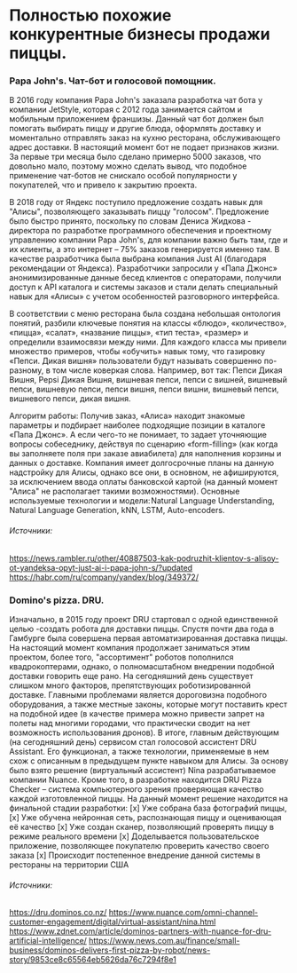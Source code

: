 # Полностью похожие конкурентные бизнесы продажи пиццы.
### Papa John's. Чат-бот и голосовой помощник.
В 2016 году компания Papa John's заказала разработка чат бота у компании JetStyle, которая с 2012 года занимается сайтом и мобильным приложением франшизы. Данный чат бот должен был помогать выбирать пиццу и другие блюда, оформлять доставку и моментально отправлять заказ на кухню ресторана, обслуживающего адрес доставки. В настоящий момент бот не подает признаков жизни. За первые три месяца было сделано примерно 5000 заказов, что довольно мало, поэтому можно сделать вывод, что подобное применение чат-ботов не снискало особой популярности у покупателей, что и привело к закрытию проекта.

В 2018 году от Яндекс поступило предложение создать навык для "Алисы", позволяющего заказывать пиццу "голосом". Предложение было быстро принято, поскольку по словам Дениса Жидкова - директора по разработке программного обеспечения и проектному управлению компании Papa John's, для компании важно быть там, где и их клиенты, а это интернет – 75% заказов генерируется именно там. В качестве разработчика была выбрана компания Just AI (благодаря рекомендации от Яндекса). Разработчики запросили у «Папа Джонс» анонимизированные данные бесед клиентов с операторами, получили доступ к API каталога и системы заказов и стали делать специальный навык для «Алисы» с учетом особенностей разговорного интерфейса. 

В соответствии с меню ресторана была создана небольшая онтология понятий, разбили ключевые понятия на классы «блюдо», «количество», «пицца», «салат», «название пиццы», «тип теста», «размер» и определили взаимосвязи между ними. Для каждого класса мы привели множество примеров, чтобы «обучить» навык тому, что газировку «Пепси. Дикая вишня» пользователи будут называть совершенно по-разному, в том числе коверкая слова. Например, вот так: Пепси Дикая Вишня, Pepsi Дикая Вишня, вишневая пепси, пепси с вишней, вишневый пепси, вишневую пепси, пепси вишня, пепси вишни, вишневый пепси, вишневого пепси, дикая вишня. 

Алгоритм работы:
Получив заказ, «Алиса» находит знакомые параметры и подбирает наиболее подходящие позиции в каталоге «Папа Джонс». А если чего-то не понимает, то задает уточняющие вопросы собеседнику, действуя по сценарию «form-filling» (как когда вы заполняете поля при заказе авиабилета) для наполнения корзины и данных о доставке. 
Компания имеет долгосрочные планы на данную надстройку для Алисы, однако все они, в основном, не афишируются, за исключением ввода оплаты банковской картой (на данный момент "Алиса" не располагает такими возможностями).
Основные используемые технологии и модели: Natural Language Understanding, Natural Language Generation, kNN, LSTM, Auto-encoders.
###### Источники:
https://news.rambler.ru/other/40887503-kak-podruzhit-klientov-s-alisoy-ot-yandeksa-opyt-just-ai-i-papa-john-s/?updated
https://habr.com/ru/company/yandex/blog/349372/

### Domino's pizza. DRU.
Изначально, в 2015 году проект DRU стартовал с одной единственной целью -создать робота для доставки пиццы. Спустя почти два года в Гамбурге была совершена первая автоматизированная доставка пиццы. На настоящий момент компания продолжает заниматься этим проектом, более того, "ассортимент" роботов пополнился квадрокоптерами, однако, о полномасштабном внедрении подобной доставки говорить еще рано. На сегодняшний день существует слишком много факторов, препятствующих роботизированной доставке. Главными проблемами является дороговизна подобного оборудования, а также местные законы, которые могут поставить крест на подобной идее (в качестве примера можно привести запрет на полеты над многими городами, что практически сводит на нет возможность использования дронов). 
В итоге, главным действующим (на сегодняшний день) сервисом стал голосовой ассистент DRU Assistant. Его функционал, а также технологии, применяемые в нем схож с описанным в предыдущем пункте навыком для Алисы. За основу было взято решение (виртуальный ассистент) Nina разрабатываемое компании Nuance.
Кроме того, в разработке находится DRU Pizza Checker – система компьютерного зрения проверяющая качество каждой изготовленной пиццы. На данный момент решение находится на финальной стадии разработки: 
[x] Уже собрана база фотографий пиццы, 
[x] Уже обучена нейронная сеть, распознающая пиццу и оценивающая её качество
[x] Уже создан сканер, позволяющий проверять пиццу в режиме реального времени
[x] Доделывается пользовательское приложение, позволяющее покупателю проверить качество своего заказа
[x] Происходит постепенное внедрение данной системы в рестораны на территории США

###### Источники:
https://dru.dominos.co.nz/
https://www.nuance.com/omni-channel-customer-engagement/digital/virtual-assistant/nina.html
https://www.zdnet.com/article/dominos-partners-with-nuance-for-dru-artificial-intelligence/
https://www.news.com.au/finance/small-business/dominos-delivers-first-pizza-by-robot/news-story/9853ce8c65564eb5626da76c7294f8e1




